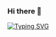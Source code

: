 ### Hi there 👋

   [![Typing SVG](https://readme-typing-svg.demolab.com?font=Fira+Code&pause=1000&color=F744A0&width=435&lines=I'm+Gabriela+and+I'm+a+Junior+FullStack+)](https://git.io/typing-svg)


<!--
**GabrielaSpace/GabrielaSpace** is a ✨ _special_ ✨ repository because its `README.md` (this file) appears on your GitHub profile.

Here are some ideas to get you started:

- 🔭 I’m currently working on ...
- 🌱 I’m currently learning ...
- 👯 I’m looking to collaborate on ...
- 🤔 I’m looking for help with ...
- 💬 Ask me about ...
- 📫 How to reach me: ...
- 😄 Pronouns: ...
- ⚡ Fun fact: ...
-->
